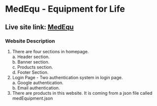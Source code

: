 # MedEqu - Equipment for Life

## Live site link: [MedEqu](https://medical-equipment-mededu.web.app/)

### Website Description
1. There are four sections in homepage. <br>
    a. Header section. <br>
    b. Banner section. <br>
    c. Products section. <br>
    d. Footer Section.
2. Login Page - Two authentication system in login page. <br>
    a. Google authentication. <br>
    b. Email authentication. 
3. There are products in this website. It is coming from a json file called medEquipment.json
